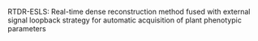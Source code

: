 RTDR-ESLS: Real-time dense reconstruction method fused with external signal loopback strategy for automatic acquisition of plant phenotypic parameters 
